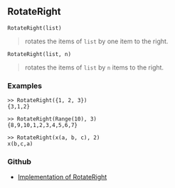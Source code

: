 ## RotateRight

```
RotateRight(list)
```

> rotates the items of `list` by one item to the right.
 
```
RotateRight(list, n)
```

> rotates the items of `list` by `n` items to the right.

### Examples

```
>> RotateRight({1, 2, 3})
{3,1,2}

>> RotateRight(Range(10), 3)
{8,9,10,1,2,3,4,5,6,7}

>> RotateRight(x(a, b, c), 2)
x(b,c,a)
```

### Github

* [Implementation of RotateRight](https://github.com/axkr/symja_android_library/blob/master/symja_android_library/matheclipse-core/src/main/java/org/matheclipse/core/builtin/ListFunctions.java#L6222) 
